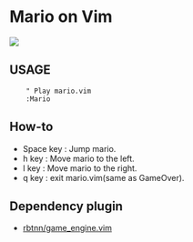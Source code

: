 
# Mario on Vim

![](https://raw.github.com/rbtnn/mario.vim/master/mario.gif)


## USAGE

        " Play mario.vim
        :Mario


## How-to

* Space key : Jump mario.
* h key : Move mario to the left.
* l key : Move mario to the right.
* q key : exit mario.vim(same as GameOver).


## Dependency plugin

* [rbtnn/game\_engine.vim](https://github.com/rbtnn/game_engine.vim)


